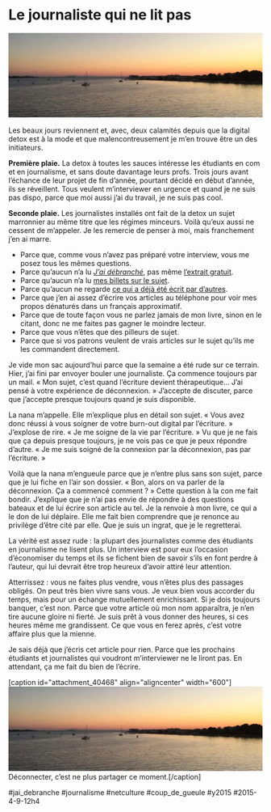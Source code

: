# Le journaliste qui ne lit pas

![](_i/soir.webp)

Les beaux jours reviennent et, avec, deux calamités depuis que la digital detox est à la mode et que malencontreusement je m’en trouve être un des initiateurs.

**Première plaie.** La detox à toutes les sauces intéresse les étudiants en com et en journalisme, et sans doute davantage leurs profs. Trois jours avant l’échance de leur projet de fin d’année, pourtant décidé en début d’année, ils se réveillent. Tous veulent m’interviewer en urgence et quand je ne suis pas dispo, parce que moi aussi j’ai du travail, je ne suis pas cool.

**Seconde plaie.** Les journalistes installés ont fait de la detox un sujet marronnier au même titre que les régimes minceurs. Voilà qu’eux aussi ne cessent de m’appeler. Je les remercie de penser à moi, mais franchement j’en ai marre.

* Parce que, comme vous n’avez pas préparé votre interview, vous me posez tous les mêmes questions.
* Parce qu’aucun n’a lu *[J’ai débranché](../../page/jai-debranche)*, pas même [l’extrait gratuit](../../2011/12/jai-debranche-extraits.md).
* Parce qu’aucun n’a lu [mes billets sur le sujet](#jai-debranche).
* Parce qu’aucun ne regarde [ce qui a déjà été écrit par d’autres](../../page/jai-debranche/jai-debranche-presse).
* Parce que j’en ai assez d’écrire vos articles au téléphone pour voir mes propos dénaturés dans un français approximatif.
* Parce que de toute façon vous ne parlez jamais de mon livre, sinon en le citant, donc ne me faites pas gagner le moindre lecteur.
* Parce que vous n’êtes que des pilleurs de sujet.
* Parce que si vos patrons veulent de vrais articles sur le sujet qu’ils me les commandent directement.

Je vide mon sac aujourd’hui parce que la semaine a été rude sur ce terrain. Hier, j’ai fini par envoyer bouler une journaliste. Ça commence toujours par un mail. « Mon sujet, c’est quand l’écriture devient thérapeutique… J’ai pensé à votre expérience de déconnexion. » J’accepte de discuter, parce que j’accepte presque toujours quand je suis disponible.

La nana m’appelle. Elle m’explique plus en détail son sujet. « Vous avez donc réussi à vous soigner de votre burn-out digital par l’écriture. » J’explose de rire. « Je me soigne de la vie par l’écriture. » Vu que je ne fais que ça depuis presque toujours, je ne vois pas ce que je peux répondre d’autre. « Je me suis soigné de la connexion par la déconnexion, pas par l’écriture. »

Voilà que la nana m’engueule parce que je n’entre plus sans son sujet, parce que je lui fiche en l’air son dossier. « Bon, alors on va parler de la déconnexion. Ça a commencé comment ? » Cette question à la con me fait bondir. J’explique que je n’ai pas envie de répondre à des questions bateaux et de lui écrire son article au tel. Je la renvoie à mon livre, ce qui a le don de lui déplaire. Elle me fait bien comprendre que je renonce au privilège d’être cité par elle. Que je suis un ingrat, que je le regretterai.

La vérité est assez rude : la plupart des journalistes comme des étudiants en journalisme ne lisent plus. Un interview est pour eux l’occasion d’économiser du temps et ils se fichent bien de savoir s’ils en font perdre à l’auteur, qui lui devrait être trop heureux d’avoir attiré leur attention.

Atterrissez : vous ne faites plus vendre, vous n’êtes plus des passages obligés. On peut très bien vivre sans vous. Je veux bien vous accorder du temps, mais pour un échange mutuellement enrichissant. Si je dois toujours banquer, c’est non. Parce que votre article où mon nom apparaîtra, je n’en tire aucune gloire ni fierté. Je suis prêt à vous donner des heures, si ces heures même me grandissent. Ce que vous en ferez après, c’est votre affaire plus que la mienne.

Je sais déjà que j’écris cet article pour rien. Parce que les prochains étudiants et journalistes qui voudront m’interviewer ne le liront pas. En attendant, ça me fait du bien de l’écrire.

[caption id="attachment\_40468" align="aligncenter" width="600"]![Déconnecter, c’est ne plus partager ce moment.](_i/soir.webp) Déconnecter, c’est ne plus partager ce moment.[/caption]



#jai_debranche #journalisme #netculture #coup_de_gueule #y2015 #2015-4-9-12h4

